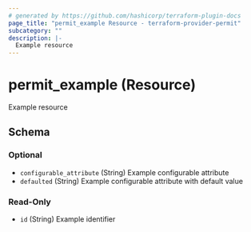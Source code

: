 ```yaml
---
# generated by https://github.com/hashicorp/terraform-plugin-docs
page_title: "permit_example Resource - terraform-provider-permit"
subcategory: ""
description: |-
  Example resource
---
```


# permit_example (Resource)

Example resource



<!-- schema generated by tfplugindocs -->
## Schema

### Optional

- `configurable_attribute` (String) Example configurable attribute
- `defaulted` (String) Example configurable attribute with default value

### Read-Only

- `id` (String) Example identifier


